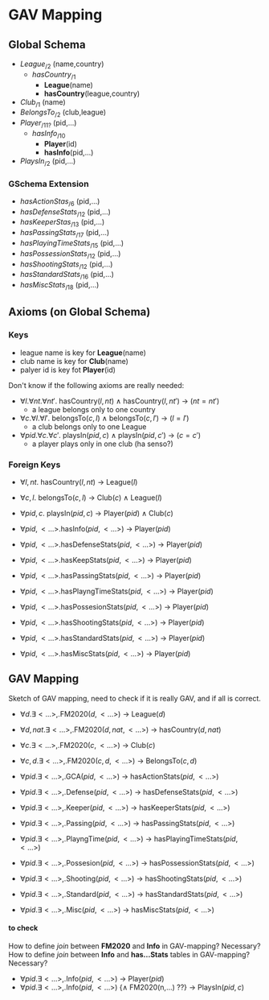 # GAV Mapping

## Global Schema
- $League_{/2}$ (name,country)
	- $hasCountry_{/1}$
		- **League**(name)
		- **hasCountry**(league,country)
- $Club_{/1}$ (name)
- $BelongsTo_{/2}$ (club,league)
- $Player_{/11?}$ (pid,...)
	- $hasInfo_{/10}$ 
		- **Player**(id)
		- **hasInfo**(pid,...)
- $PlaysIn_{/2}$  (pid,...)

### GSchema Extension
- $hasActionStas_{/6}$ (pid,...)
- $hasDefenseStats_{/12}$ (pid,...)
- $hasKeeperStas_{/13}$ (pid,...)
- $hasPassingStats_{/17}$ (pid,...)
- $hasPlayingTimeStats_{/15}$ (pid,...)
- $hasPossessionStats_{/12}$ (pid,...)
- $hasShootingStats_{/12}$ (pid,...)
- $hasStandardStats_{/16}$ (pid,...)
- $hasMiscStats_{/18}$ (pid,...)



## Axioms (on Global Schema)
### Keys
- league name is key for **League**(name)
- club name is key for **Club**(name)
- palyer id is key fot **Player**(id)

Don't know if the following axioms are really needed:
- $\forall l.\forall nt.\forall nt'.$ hasCountry($l,nt$) $\wedge$ hasCountry($l,nt'$) $\rightarrow$ ($nt=nt'$) 
	- a league belongs only to one country
- $\forall c.\forall l.\forall l'.$ belongsTo($c,l$) $\wedge$ belongsTo($c,l'$) $\rightarrow$ ($l=l'$)
	- a club belongs only to one League 
- $\forall pid.\forall c.\forall c'.$ playsIn($pid,c$) $\wedge$ playsIn($pid,c'$) $\rightarrow$ ($c=c'$)
	- a player plays only in one club (ha senso?)

### Foreign Keys
- $\forall l,nt.$ hasCountry($l,nt$) $\rightarrow$ League($l$)
- $\forall c,l.$ belongsTo($c,l$) $\rightarrow$ Club($c$) $\wedge$ League($l$)
- $\forall pid,c$. playsIn($pid,c$) $\rightarrow$ Player($pid$) $\wedge$ Club($c$)

- $\forall pid,<...>$.hasInfo($pid,<...>$) $\rightarrow$ Player($pid$)
- $\forall pid,<...>$.hasDefenseStats($pid,<...>$) $\rightarrow$ Player($pid$)
- $\forall pid,<...>$.hasKeepStats($pid,<...>$) $\rightarrow$ Player($pid$)
- $\forall pid,<...>$.hasPassingStats($pid,<...>$) $\rightarrow$ Player($pid$)
- $\forall pid,<...>$.hasPlayngTimeStats($pid,<...>$) $\rightarrow$ Player($pid$)
- $\forall pid,<...>$.hasPossesionStats($pid,<...>$) $\rightarrow$ Player($pid$)
- $\forall pid,<...>$.hasShootingStats($pid,<...>$) $\rightarrow$ Player($pid$)
- $\forall pid,<...>$.hasStandardStats($pid,<...>$) $\rightarrow$ Player($pid$)
- $\forall pid,<...>$.hasMiscStats($pid,<...>$) $\rightarrow$ Player($pid$)


## GAV Mapping
Sketch of GAV mapping, need to check if it is really GAV, and if all is correct.

- $\forall d. \exists <...>,.$FM2020($d,<...>$) $\rightarrow$ League($d$)
- $\forall d,nat. \exists <...>,$.FM2020($d,nat,<...>$) $\rightarrow$ hasCountry($d,nat$)
- $\forall c. \exists <...>,$.FM2020($c,<...>$) $\rightarrow$ Club($c$) 
- $\forall c,d. \exists <...>,$.FM2020($c,d,<...>$) $\rightarrow$ BelongsTo($c,d$)

- $\forall pid. \exists <...>,$.GCA($pid,<...>$) $\rightarrow$ hasActionStats($pid,<...>$)
- $\forall pid. \exists <...>,$.Defense($pid,<...>$) $\rightarrow$ hasDefenseStats($pid,<...>$)
- $\forall pid. \exists <...>,$.Keeper($pid,<...>$) $\rightarrow$ hasKeeperStats($pid,<...>$)
- $\forall pid. \exists <...>,$.Passing($pid,<...>$) $\rightarrow$ hasPassingStats($pid,<...>$)
- $\forall pid. \exists <...>,$.PlayngTime($pid,<...>$) $\rightarrow$ hasPlayingTimeStats($pid,<...>$)
- $\forall pid. \exists <...>,$.Possesion($pid,<...>$) $\rightarrow$ hasPossessionStats($pid,<...>$)
- $\forall pid. \exists <...>,$.Shooting($pid,<...>$) $\rightarrow$ hasShootingStats($pid,<...>$)
- $\forall pid. \exists <...>,$.Standard($pid,<...>$) $\rightarrow$ hasStandardStats($pid,<...>$)
- $\forall pid. \exists <...>,$.Misc($pid,<...>$) $\rightarrow$ hasMiscStats($pid,<...>$)

#### to check
How to define *join* between **FM2020** and **Info** in GAV-mapping? Necessary?
How to define *join* between **Info** and **has...Stats** tables in GAV-mapping? Necessary?
- $\forall pid. \exists <...>,$.Info($pid,<...>$) $\rightarrow$ Player($pid$)
- $\forall pid. \exists <...>,$.Info($pid,<...>$) {$\wedge$ FM2020(n,...) ??} $\rightarrow$ PlaysIn($pid,c$)